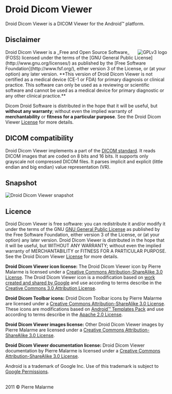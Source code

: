 # Droid Dicom Viewer #
Droid Dicom Viewer is a DICOM Viewer for the Android™ platform.




## Disclaimer ##

<img src='http://redpixel.be/gplv3-127x51.png' alt='GPLv3 logo' align='right' />
Droid Dicom Viewer is a _Free and Open Source Software_ (FOSS) licensed under the terms of the [GNU General Public License](http://www.gnu.org/licenses/) as published by the [Free Software Foundation](http://www.fsf.org/), either version 3 of the License, or (at your option) any later version. **This version of Droid Dicom Viewer is not certified as a medical device (CE-1 or FDA) for primary diagnosis or clinical practice. This software can only be used as a reviewing or scientific software and cannot be used as a medical device for primary diagnostic or any other clinical practice.**

Dicom Droid Software is distributed in the hope that it will be useful, but **without any warranty**; without even the implied warranty of **merchantability** or **fitness for a particular purpose**. See the Droid Dicom Viewer [License](License.md) for more details.


## DICOM compatibility ##

Droid Dicom Viewer implements a part of the [DICOM standard](http://medical.nema.org/). It reads DICOM images that are coded on 8 bits and 16 bits. It supports only grayscale not compressed DICOM files. It parses implicit and explicit (little endian and big endian) value representation (VR).


## Snapshot ##

<img src='http://redpixel.be/ddv_snapshot.png' alt='Droid Dicom Viewer snapshot' align='center' />


## Licence ##

Droid Dicom Viewer is free software: you can redistribute it and/or modify it under the terms of the GNU [GNU General Public License](http://www.gnu.org/licenses/) as published by the Free Software Foundation, either version 3 of the License, or (at your option) any later version. Droid Dicom Viewer is distributed in the hope that it will be useful, but WITHOUT ANY WARRANTY; without even the implied warranty of MERCHANTABILITY or FITNESS FOR A PARTICULAR PURPOSE.  See the Droid Dicom Viewer [License](License.md) for more details.

**Droid Dicom Viewer icon license:**
The Droid Dicom Viewer icon by Pierre Malarme is licensed under a [Creative Commons Attribution-ShareAlike 3.0 License](http://creativecommons.org/licenses/by-sa/3.0/). The Droid Dicom Viewer icon is a modification based on [work created and shared by Google](http://code.google.com/policies.html) and use according to terms describe in the [Creative Commons 3.0 Attribution License](http://creativecommons.org/licenses/by/3.0/).

**Droid Dicom Toolbar icons:**
Droid Dicom Toolbar icons by Pierre Malarme are licensed under a [Creative Commons Attribution-ShareAlike 3.0 License](http://creativecommons.org/licenses/by-sa/3.0/). These icons are modifications based on [Android™ Templates Pack](http://developer.android.com/guide/practices/ui_guidelines/icon_design.html) and use according to terms describe in the [Apache 2.0 License](NOTICE.md).

**Droid Dicom Viewer images license:**
Other Droid Dicom Viewer images by Pierre Malarme are licensed under a [Creative Commons Attribution-ShareAlike 3.0 License](http://creativecommons.org/licenses/by-sa/3.0/).

**Droid Dicom Viewer documentation license:**
Droid Dicom Viewer documentation by Pierre Malarme is licensed under a [Creative Commons Attribution-ShareAlike 3.0 License](http://creativecommons.org/licenses/by-sa/3.0/).

Android is a trademark of Google Inc. Use of this trademark is subject to [Google Permissions](http://www.google.com/permissions/index.html).

<br />
2011 © Pierre Malarme